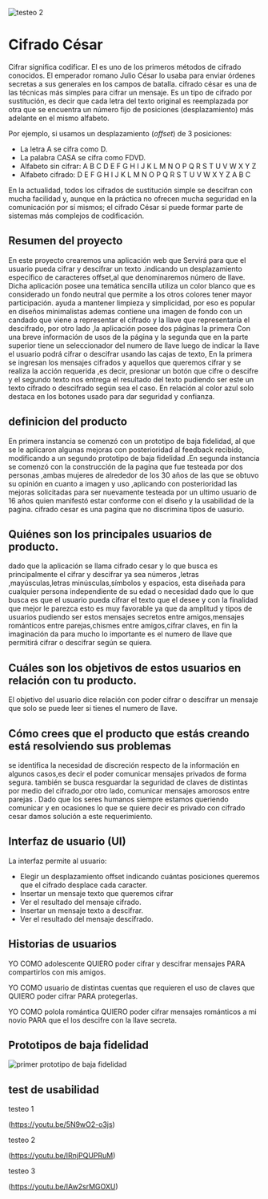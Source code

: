 ![testeo 2](https://www.youtube.com/watch?v=IRnjPQUPRuM)











# Cifrado César

Cifrar significa codificar. El es uno de los primeros métodos de cifrado conocidos. El emperador romano Julio César lo usaba para enviar órdenes secretas a sus generales en los campos de batalla.
 cifrado césar es una de las técnicas más simples para cifrar un mensaje. Es un tipo de cifrado por sustitución, es decir que cada letra del texto original es reemplazada por otra que se encuentra un número fijo de posiciones (desplazamiento) más adelante en el mismo alfabeto.

Por ejemplo, si usamos un desplazamiento (_offset_) de 3 posiciones:

- La letra A se cifra como D.
- La palabra CASA se cifra como FDVD.
- Alfabeto sin cifrar: A B C D E F G H I J K L M N O P Q R S T U V W X Y Z
- Alfabeto cifrado: D E F G H I J K L M N O P Q R S T U V W X Y Z A B C

En la actualidad, todos los cifrados de sustitución simple se descifran con mucha facilidad y, aunque en la práctica no ofrecen mucha seguridad en la comunicación por sí mismos; el cifrado César sí puede formar parte de sistemas más complejos de codificación.


## Resumen del proyecto
En este proyecto crearemos una aplicación web que Servirá para que el usuario pueda cifrar y descifrar un texto .indicando un desplazamiento específico de caracteres offset,al que denominaremos número de llave.
Dicha aplicación posee una temática sencilla utiliza un color blanco que es considerado un fondo neutral que permite a los otros colores tener mayor participación. ayuda a mantener limpieza y simplicidad, por eso es popular en diseños minimalistas ademas contiene una imagen de fondo con un candado que viene a representar el cifrado y la llave que representaría el descifrado, por otro lado ,la aplicación posee dos páginas la primera Con  una breve información de usos de la página y la segunda que  en la parte superior tiene un seleccionador del numero de llave luego de indicar la llave el usuario podrá cifrar o descifrar usando las cajas de texto, En la primera se ingresan los mensajes cifrados y aquellos que queremos cifrar y se realiza la acción requerida ,es decir, presionar un botón que cifre o descifre y el segundo texto nos entrega el resultado del texto pudiendo ser este un texto cifrado o descifrado según sea el caso.
En relación al color azul solo destaca en los botones usado para dar seguridad y confianza.


## definicion del producto


En primera instancia se comenzó con un prototipo de baja fidelidad, al que se le aplicaron algunas mejoras con posterioridad al feedback recibido, modificando a un segundo prototipo de baja fidelidad .En segunda instancia se comenzó con la construcción de la pagina que fue testeada por dos personas ,ambas mujeres de alrededor de los 30 años de las que se obtuvo su opinión en cuanto a imagen y uso ,aplicando con posterioridad las mejoras solicitadas para ser nuevamente testeada por un ultimo usuario de 16 años quien manifestó estar conforme con el diseño y la usabilidad de la pagina.
cifrado cesar es una pagina que no discrimina tipos de uasurio.


## Quiénes son los principales usuarios de producto.
dado que la aplicación se llama cifrado cesar y lo que busca es principalmente el cifrar y descifrar ya sea números ,letras ,mayúsculas,letras minúsculas,símbolos y espacios, esta diseñada para cualquier persona independiente de su edad o necesidad dado que lo que busca es que el usuario pueda cifrar el texto que el desee y con la finalidad que mejor le parezca esto es muy favorable ya que da amplitud y tipos de usuarios pudiendo ser estos mensajes secretos entre amigos,mensajes románticos entre parejas,chismes entre amigos,cifrar claves, en fin la imaginación da para mucho lo importante es el numero de llave que permitirá cifrar o descifrar según se quiera.


## Cuáles son los objetivos de estos usuarios en relación con tu producto.
El objetivo del usuario dice relación con poder cifrar o descifrar un mensaje que solo se puede leer si tienes el numero de llave.

## Cómo crees que el producto que estás creando está resolviendo sus problemas

se identifica la necesidad de discreción respecto de la información en algunos casos,es decir el poder comunicar mensajes privados de forma segura.
también se busca resguardar la seguridad de claves de distintas por medio del cifrado,por otro lado, comunicar mensajes amorosos entre parejas .
Dado que los seres humanos siempre estamos queriendo comunicar y en ocasiones lo que se quiere decir es privado con cifrado cesar damos solución a este requerimiento.


## Interfaz de usuario (UI)

La interfaz permite al usuario:
- Elegir un desplazamiento offset indicando cuántas posiciones queremos que el cifrado desplace cada caracter.
- Insertar un mensaje texto que queremos cifrar
- Ver el resultado del mensaje cifrado.
- Insertar un mensaje texto a descifrar.
- Ver el resultado del mensaje descifrado.


## Historias de usuarios

YO COMO adolescente QUIERO poder cifrar y descifrar mensajes PARA compartirlos con mis amigos.

YO COMO usuario de distintas cuentas que requieren el uso de claves que  QUIERO poder cifrar  PARA protegerlas.

YO COMO polola romántica QUIERO poder cifrar mensajes románticos a mi novio PARA que el los descifre con la llave secreta.


## Prototipos de baja fidelidad

![primer prototipo de baja fidelidad](../img/protbaja11.jpg)

## test de usabilidad
testeo 1

(https://youtu.be/5N9wO2-o3js)

testeo 2

(https://youtu.be/IRnjPQUPRuM)

testeo 3

(https://youtu.be/IAw2srMGOXU)




